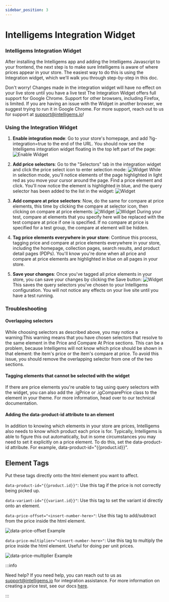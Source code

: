 ```yaml
---
sidebar_position: 3
---
```


# Intelligems Integration Widget

### Intelligems Integration Widget
After installing the Intelligems app and adding the Intelligems Javascript to your frontend, the next step is to make 
sure Intelligems is aware of where prices appear in your store. The easiest way to do this is using the Integration 
widget, which we'll walk you through step-by-step in this doc.

Don't worry! Changes made in the integration widget will have no effect on your live store until you have a live test
The Integration Widget offers full support for Google Chrome. Support for other browsers, including Firefox, is limited. 
If you are having an issue with the Widget in another browser, we suggest trying to run it in Google Chrome. For more 
support, reach out to us for support at support@intelligems.io!

### Using the Integration Widget
1. **Enable integration mode**: Go to your store's homepage, and add ?ig-integration=true to the end of the URL. You should 
now see the Intelligems integration widget floating in the top left part of the page:
![Enable Widget](/img/integration-widget/integration_widget_step1.png)

2. **Add price selectors**: Go to the "Selectors" tab in the integration widget and click the price select icon to enter 
selection mode:
![Widget](/img/integration-widget/integration_widget_selectors.png)
While in selection mode, you'll notice elements of the page highlighted in light red as you move your cursor around the 
page. Find a price element and click. You'll now notice the element is highlighted in blue, and the query selector has 
been added to the list in the widget:
![Widget](/img/integration-widget/integration_widget_price_selector.png)

3. **Add compare at price selectors**: Now, do the same for compare at price elements, this time by clicking the compare 
at selector icon, then clicking on compare at price elements:
![Widget](/img/integration-widget/integration_widget_compare_selector1.png)
![Widget](/img/integration-widget/integration_widget_compare_2.png)
During your test, compare at elements that you specify 
here will be replaced with the test compare at price if one is specified. If no compare at price is specified for a 
test group, the compare at element will be hidden.

4. **Tag price elements everywhere in your store**: Continue this process, tagging price and compare at price elements
everywhere in your store, including the homepage, collection pages, search results, and product detail pages (PDPs). 
You'll know you're done when all price and compare at price elements are highlighted in blue on all pages in your store.

5. **Save your changes**: Once you've tagged all price elements in your store, you can save your changes by clicking the 
Save button: 
![Widget](/img/integration-widget/integration_widget_save.png)
This saves the query selectors you've chosen to your Intelligems configuration. You will not notice any 
effects on your live site until you have a test running.

### Troubleshooting

#### Overlapping selectors
While choosing selectors as described above, you may notice a warning:This warning means that you have chosen selectors 
that resolve to the same element in the Price and Compare At Price sections. This can be a problem, because Intelligems 
will not know which price should be shown in that element: the item's price or the item's compare at price. 
To avoid this issue, you should remove the overlapping selector from one of the two sections.

#### Tagging elements that cannot be selected with the widget
If there are price elements you're unable to tag using query selectors with the widget, you can also add the .igPrice or 
.igComparePrice class to the element in your theme. For more information, head over to our technical documentation.

#### Adding the data-product-id attribute to an element
In addition to knowing which elements in your store are prices, Intelligems also needs to know which product each price 
is for. Typically, Intelligems is able to figure this out automatically, but in some circumstances you may need to set 
it explicitly on a price element. To do this, set the data-product-id attribute. For example, 
data-product-id="{{product.id}}".

## Element Tags

Put these tags directly onto the html element you want to affect.

`data-product-id="{{product.id}}"`: Use this tag if the price is not correctly being picked up.

`data-variant-id="{{variant.id}}"`: Use this tag to set the variant id directly onto an element. 

`data-price-offset="<insert-number-here>"`: Use this tag to add/subtract from the price inside the html element.

![data-price-offset Example](/img/data-price-offset.png)

`data-price-multiplier="<insert-number-here>"`: Use this tag to multiply the price inside the html element. Useful for doing per unit prices.

![data-price-multiplier Example](/img/data-price-multiplier.png)

:::info

Need help? If you need help, you can reach out to us as support@intelligems.io for integration assistance. For more information
on creating a price test, see our docs [here](https://help.intelligems.io/article/15-how-to-set-up-price-tests).

:::